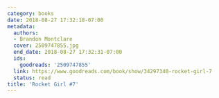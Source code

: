 ```yaml
---
category: books
date: 2018-08-27 17:32:18-07:00
metadata:
  authors:
  - Brandon Montclare
  cover: 2509747855.jpg
  end_date: 2018-08-27 17:32:31-07:00
  ids:
    goodreads: '2509747855'
  link: https://www.goodreads.com/book/show/34297340-rocket-girl-7
  status: read
title: 'Rocket Girl #7'
---
```

